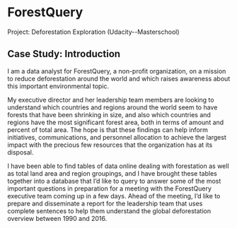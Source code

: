 # ForestQuery
Project: Deforestation Exploration (Udacity--Masterschool)

## Case Study: Introduction
I am a data analyst for ForestQuery, a non-profit organization, on a mission to reduce deforestation around the world and which raises awareness about this important environmental topic.

My executive director and her leadership team members are looking to understand which countries and regions around the world seem to have forests that have been shrinking in size, and also which countries and regions have the most significant forest area, both in terms of amount and percent of total area. The hope is that these findings can help inform initiatives, communications, and personnel allocation to achieve the largest impact with the precious few resources that the organization has at its disposal.

I have been able to find tables of data online dealing with forestation as well as total land area and region groupings, and I have brought these tables together into a database that I’d like to query to answer some of the most important questions in preparation for a meeting with the ForestQuery executive team coming up in a few days. Ahead of the meeting, I’d like to prepare and disseminate a report for the leadership team that uses complete sentences to help them understand the global deforestation overview between 1990 and 2016.
